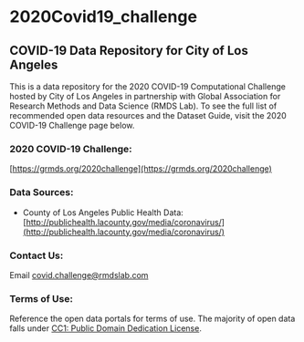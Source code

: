 # 2020Covid19_challenge
## **COVID-19 Data Repository for City of Los Angeles**
This is a data repository for the 2020 COVID-19 Computational Challenge hosted by City of Los Angeles in partnership with Global Association for Research Methods and Data Science (RMDS Lab). To see the full list of recommended open data resources and the Dataset Guide, visit the 2020 COVID-19 Challenge page below. 
### **2020 COVID-19 Challenge:** 
[https://grmds.org/2020challenge](https://grmds.org/2020challenge)
### **Data Sources:**
- County of Los Angeles Public Health Data: [http://publichealth.lacounty.gov/media/coronavirus/](http://publichealth.lacounty.gov/media/coronavirus/)
### **Contact Us:**
Email covid.challenge@rmdslab.com
### **Terms of Use:**
Reference the open data portals for terms of use. The majority of open data falls under [CC1: Public Domain Dedication License](https://creativecommons.org/publicdomain/zero/1.0/).
